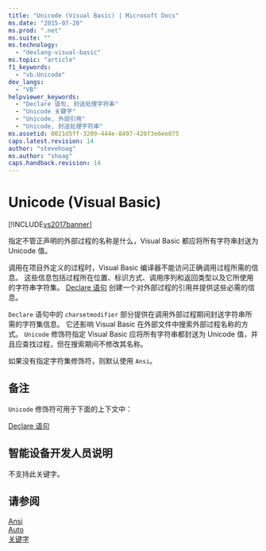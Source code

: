 ```yaml
---
title: "Unicode (Visual Basic) | Microsoft Docs"
ms.date: "2015-07-20"
ms.prod: ".net"
ms.suite: ""
ms.technology: 
  - "devlang-visual-basic"
ms.topic: "article"
f1_keywords: 
  - "vb.Unicode"
dev_langs: 
  - "VB"
helpviewer_keywords: 
  - "Declare 语句, 封送处理字符串"
  - "Unicode 关键字"
  - "Unicode, 外部引用"
  - "Unicode, 封送处理字符串"
ms.assetid: 0021d5ff-3209-444e-8497-420f3e6ee075
caps.latest.revision: 14
author: "stevehoag"
ms.author: "shoag"
caps.handback.revision: 14
---
```

# Unicode (Visual Basic)
[!INCLUDE[vs2017banner](../../../visual-basic/includes/vs2017banner.md)]

指定不管正声明的外部过程的名称是什么，Visual Basic 都应将所有字符串封送为 Unicode 值。  
  
 调用在项目外定义的过程时，Visual Basic 编译器不能访问正确调用过程所需的信息。  这些信息包括过程所在位置、标识方式、调用序列和返回类型以及它所使用的字符串字符集。  [Declare 语句](../../../visual-basic/language-reference/statements/declare-statement.md) 创建一个对外部过程的引用并提供这些必需的信息。  
  
 `Declare` 语句中的 `charsetmodifier` 部分提供在调用外部过程期间封送字符串所需的字符集信息。  它还影响 Visual Basic 在外部文件中搜索外部过程名称的方式。  `Unicode` 修饰符指定 Visual Basic 应将所有字符串都封送为 Unicode 值，并且应查找过程，但在搜索期间不修改其名称。  
  
 如果没有指定字符集修饰符，则默认使用 `Ansi`。  
  
## 备注  
 `Unicode` 修饰符可用于下面的上下文中：  
  
 [Declare 语句](../../../visual-basic/language-reference/statements/declare-statement.md)  
  
## 智能设备开发人员说明  
 不支持此关键字。  
  
## 请参阅  
 [Ansi](../../../visual-basic/language-reference/modifiers/ansi.md)   
 [Auto](../../../visual-basic/language-reference/modifiers/auto.md)   
 [关键字](../../../visual-basic/language-reference/keywords/index.md)